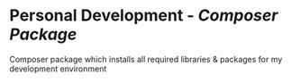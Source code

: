 # Personal Development - ***Composer Package***
Composer package which installs all required libraries & packages for my development environment 


<!-- START common-footer.mustache  -->


<!-- END common-footer.mustache  -->
